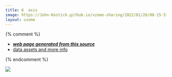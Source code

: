 ```yaml
---
title: 6  axis
image: https://John-Kostick.github.io/vzome-sharing/2022/01/26/08-15-57-6- axis/6- axis.png
layout: vzome
---
```


{% comment %}
 - [***web page generated from this source***][post]
 - [data assets and more info][github]

[post]: <https://John-Kostick.github.io/vzome-sharing/2022/01/26/6- axis-08-15-57.html>
[github]: <https://github.com/John-Kostick/vzome-sharing/tree/main/2022/01/26/08-15-57-6- axis/>
{% endcomment %}

<vzome-viewer style="width: 100%; height: 65vh;"
       src="https://John-Kostick.github.io/vzome-sharing/2022/01/26/08-15-57-6- axis/6- axis.vZome" >
  <img src="https://John-Kostick.github.io/vzome-sharing/2022/01/26/08-15-57-6- axis/6- axis.png" />
</vzome-viewer>